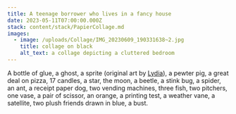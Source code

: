 ```yaml
---
title: A teenage borrower who lives in a fancy house
date: 2023-05-11T07:00:00.000Z
stack: content/stack/PapierCollage.md
images:
  - image: /uploads/Collage/IMG_20230609_190331638~2.jpg
    title: collage on black
    alt_text: a collage depicting a cluttered bedroom
---
```


A bottle of glue, a ghost, a sprite (original art by [Lydia](https://lyds.itch.io/)), a pewter pig, a great deal on pizza, 17 candles, a star, the moon, a beetle, a stink bug, a spider, an ant, a receipt paper dog, two vending machines, three fish, two pitchers, one vase, a pair of scissor, an orange, a printing test, a weather vane, a satellite, two plush friends drawn in blue, a bust.
